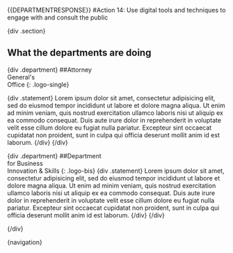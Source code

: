 {{DEPARTMENTRESPONSE}}
#Action 14: Use digital tools and techniques to engage with and consult the public

{div .section}
<h2>What the departments are doing</h2>

{div .department}
##Attorney <br> General's <br> Office
{: .logo-single}

{div .statement}
Lorem ipsum dolor sit amet, consectetur adipisicing elit, sed do eiusmod tempor incididunt ut labore et dolore magna aliqua. Ut enim ad minim veniam, quis nostrud exercitation ullamco laboris nisi ut aliquip ex ea commodo consequat. Duis aute irure dolor in reprehenderit in voluptate velit esse cillum dolore eu fugiat nulla pariatur. Excepteur sint occaecat cupidatat non proident, sunt in culpa qui officia deserunt mollit anim id est laborum.
{/div}
{/div}

{div .department}
##Department <br>for Business<br>Innovation & Skills
{: .logo-bis}
{div .statement}
Lorem ipsum dolor sit amet, consectetur adipisicing elit, sed do eiusmod tempor incididunt ut labore et dolore magna aliqua. Ut enim ad minim veniam, quis nostrud exercitation ullamco laboris nisi ut aliquip ex ea commodo consequat. Duis aute irure dolor in reprehenderit in voluptate velit esse cillum dolore eu fugiat nulla pariatur. Excepteur sint occaecat cupidatat non proident, sunt in culpa qui officia deserunt mollit anim id est laborum.
{/div}
{/div}

{/div}


{navigation}


